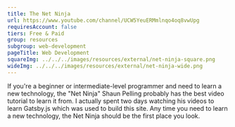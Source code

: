 ```yaml
---
title: The Net Ninja
url: https://www.youtube.com/channel/UCW5YeuERMmlnqo4oq8vwUpg
requiresAccount: false
tiers: Free & Paid
group: resources
subgroup: web-development
pageTitle: Web Development
squareImg: ../../../images/resources/external/net-ninja-square.png
wideImg: ../../../images/resources/external/net-ninja-wide.png
---
```


If you're a beginner or intermediate-level programmer and need to learn a new technology, the "Net Ninja" Shaun Pelling probably has the best video tutorial to learn it from.  I actually spent two days watching his videos to learn Gatsby.js which was used to build this site.  Any time you need to learn a new technology, the Net Ninja should be the first place you look.